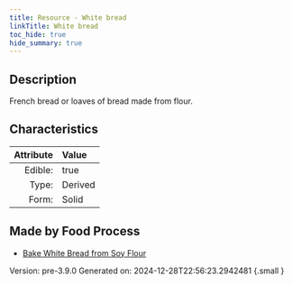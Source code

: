 ```yaml
---
title: Resource - White bread
linkTitle: White bread
toc_hide: true
hide_summary: true
---
```


## Description
French bread or loaves of bread made from flour. 

## Characteristics

| Attribute      | Value |
|--------:|:------|
|Edible:|true|
|Type:|Derived|
|Form:|Solid|
 



## Made by Food Process

- [Bake White Bread from Soy Flour](/docs/definitions/food/bake-white-bread-from-soy-flour)

    

Version: pre-3.9.0 Generated on: 2024-12-28T22:56:23.2942481
{.small }
